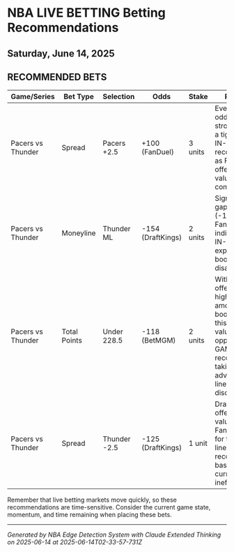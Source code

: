 # NBA LIVE BETTING Betting Recommendations
## Saturday, June 14, 2025

## RECOMMENDED BETS
| Game/Series | Bet Type | Selection | Odds | Stake | Reasoning |
|-------------|----------|-----------|------|-------|-----------|
| Pacers vs Thunder | Spread | Pacers +2.5 | +100 (FanDuel) | 3 units | Even money odds provide strong value on a tight spread. IN-GAME recommendation as FanDuel's line offers better value than competitors. |
| Pacers vs Thunder | Moneyline | Thunder ML | -154 (DraftKings) | 2 units | Significant price gap between DK (-154) and FanDuel (-184) indicates value. IN-GAME pick exploiting bookmaker disagreement. |
| Pacers vs Thunder | Total Points | Under 228.5 | -118 (BetMGM) | 2 units | With BetMGM offering the highest total line among bookmakers, this creates value opportunity. IN-GAME recommendation taking advantage of line discrepancy. |
| Pacers vs Thunder | Spread | Thunder -2.5 | -125 (DraftKings) | 1 unit | DraftKings offers better value than FanDuel's -132 for the same line. IN-GAME recommendation based on current pricing inefficiency. |

Remember that live betting markets move quickly, so these recommendations are time-sensitive. Consider the current game state, momentum, and time remaining when placing these bets.

---
*Generated by NBA Edge Detection System with Claude Extended Thinking on 2025-06-14 at 2025-06-14T02-33-57-731Z*
